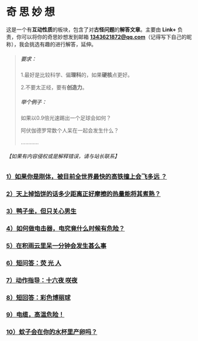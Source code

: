 # 奇 思 妙 想

这是一个有**互动性质**的板块，包含了对**古怪问题**的**解答文章**。主要由 **Link+** 负责，你可以将你的奇思妙想发到邮箱 **1343621872@qq.com**（记得写下自己的昵称），我会挑选有趣的进行解答，延伸。

> ##### 要求：
>
> 1.最好是比较科学、偏**理科**的，如果**硬核**点更好。
>
> 2.不要太正经，要有**创造力**。
>
> ##### 举个例子：
>
> 如果以0.9倍光速踢出一个足球会如何？
>
> 阿伏伽德罗常数个人呆在一起会发生什么？
>
> ............
>

###### 【如果有内容侵权或是解释错误，请与站长联系】



### [1）如果你是刚体，被目前全世界最快的高铁撞上会飞多远 ？](/fancy/20220306.html)

### [2）天上掉馅饼的话多少距离正好摩擦的热量能将其煮熟？](/fancy/20220307.html)

### [3）鸭子坐，但只关心男生](/fancy/20220413.html)

### [4）如何做电击器，电究竟什么时候有危险？](/fancy/20220416.html)

### [5）在积雨云里呆一分钟会发生甚么事](/fancy/20220426.html)

### [6）短问答：荧 光 人](/fancy/20220522.html)

### [7）动作指导：十六夜 咲夜](/fancy/20220529.html)

### [8）短回答：彩色博丽球](/fancy/20220602.html)

### [9）电缆，高温危险！](/fancy/20220609.html)

### [10）蚊子会在你的水杯里产卵吗？](/fancy/20220626.html)
